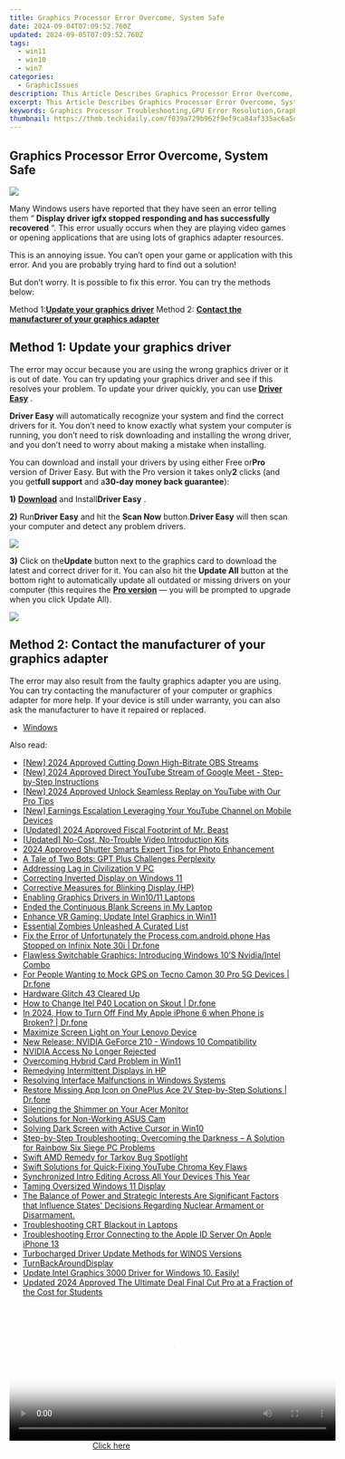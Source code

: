 ```yaml
---
title: Graphics Processor Error Overcome, System Safe
date: 2024-09-04T07:09:52.760Z
updated: 2024-09-05T07:09:52.760Z
tags:
  - win11
  - win10
  - win7
categories:
  - GraphicIssues
description: This Article Describes Graphics Processor Error Overcome, System Safe
excerpt: This Article Describes Graphics Processor Error Overcome, System Safe
keywords: Graphics Processor Troubleshooting,GPU Error Resolution,Graphics Processor Recovery,Overcome Graphics Card Crash,Safe System After GPU Errors,Graphics Processor Stability Tips,Prevent GPU System Failures
thumbnail: https://thmb.techidaily.com/f039a729b962f9ef9ca84af335ac6a5c033da72e1971abe6cb320e3e4a83ec5c.jpg
---
```


## Graphics Processor Error Overcome, System Safe

![](https://images.drivereasy.com/wp-content/uploads/2017/10/img_59db1db2817e5.png)

 Many Windows users have reported that they have seen an error telling them “ **Display driver igfx stopped responding and has successfully recovered** “. This error usually occurs when they are playing video games or opening applications that are using lots of graphics adapter resources.

 This is an annoying issue. You can’t open your game or application with this error. And you are probably trying hard to find out a solution!

 But don’t worry. It is possible to fix this error. You can try the methods below:

 Method 1:[**Update your graphics driver**](#a)
 Method 2: **[Contact the manufacturer of your graphics adapter](#b)**
  
## Method 1: Update your graphics driver

 The error may occur because you are using the wrong graphics driver or it is out of date. You can try updating your graphics driver and see if this resolves your problem. To update your driver quickly, you can use [**Driver Easy**](https://tools.techidaily.com/drivereasy/download/) .

**Driver Easy** will automatically recognize your system and find the correct drivers for it. You don’t need to know exactly what system your computer is running, you don’t need to risk downloading and installing the wrong driver, and you don’t need to worry about making a mistake when installing.

 You can download and install your drivers by using either Free or**Pro** version of Driver Easy. But with the Pro version it takes only**2** clicks (and you get**full support** and a**30-day money back guarantee**):

**1)** [**Download**](https://tools.techidaily.com/drivereasy/download/) and Install**Driver Easy** .

**2)**  Run**Driver Easy** and hit the **Scan Now** button.**Driver Easy** will then scan your computer and detect any problem drivers.

![](https://images.drivereasy.com/wp-content/uploads/2017/08/img_59a3cbf61b437.jpg)

**3)** Click on the**Update** button next to the graphics card to download the latest and correct driver for it. You can also hit the **Update All** button at the bottom right to automatically update all outdated or missing drivers on your computer (this requires the **[Pro version](https://tools.techidaily.com/drivereasy/download/)**  — you will be prompted to upgrade when you click Update All).

![](https://images.drivereasy.com/wp-content/uploads/2017/10/img_59db23f131777.jpg)
  
## Method 2: Contact the manufacturer of your graphics adapter

 The error may also result from the faulty graphics adapter you are using. You can try contacting the manufacturer of your computer or graphics adapter for more help. If your device is still under warranty, you can also ask the manufacturer to have it repaired or replaced.

* [Windows](https://tools.techidaily.com/drivereasy/download/)

<ins class="adsbygoogle"
     style="display:block"
     data-ad-format="autorelaxed"
     data-ad-client="ca-pub-7571918770474297"
     data-ad-slot="1223367746"></ins>



<ins class="adsbygoogle"
     style="display:block"
     data-ad-client="ca-pub-7571918770474297"
     data-ad-slot="8358498916"
     data-ad-format="auto"
     data-full-width-responsive="true"></ins>





<span class="atpl-alsoreadstyle">Also read:</span>
<div><ul>
<li><a href="https://screen-activity-recording.techidaily.com/new-2024-approved-cutting-down-high-bitrate-obs-streams/"><u>[New] 2024 Approved  Cutting Down High-Bitrate OBS Streams</u></a></li>
<li><a href="https://youtube-webster.techidaily.com/024-approved-direct-youtube-stream-of-google-meet-step-by-step-instructions/"><u>[New] 2024 Approved  Direct YouTube Stream of Google Meet - Step-by-Step Instructions</u></a></li>
<li><a href="https://youtube-zero.techidaily.com/024-approved-unlock-seamless-replay-on-youtube-with-our-pro-tips/"><u>[New] 2024 Approved  Unlock Seamless Replay on YouTube with Our Pro Tips</u></a></li>
<li><a href="https://youtube-clips.techidaily.com/new-earnings-escalation-leveraging-your-youtube-channel-on-mobile-devices/"><u>[New] Earnings Escalation  Leveraging Your YouTube Channel on Mobile Devices</u></a></li>
<li><a href="https://youtube-docs.techidaily.com/ed-2024-approved-fiscal-footprint-of-mr-beast/"><u>[Updated] 2024 Approved  Fiscal Footprint of Mr. Beast</u></a></li>
<li><a href="https://extra-guidance.techidaily.com/updated-no-cost-no-trouble-video-introduction-kits/"><u>[Updated] No-Cost, No-Trouble Video Introduction Kits</u></a></li>
<li><a href="https://fox-info.techidaily.com/2024-approved-shutter-smarts-expert-tips-for-photo-enhancement/"><u>2024 Approved  Shutter Smarts  Expert Tips for Photo Enhancement</u></a></li>
<li><a href="https://tech-hub.techidaily.com/a-tale-of-two-bots-gpt-plus-challenges-perplexity/"><u>A Tale of Two Bots: GPT Plus Challenges Perplexity</u></a></li>
<li><a href="https://graphic-issues.techidaily.com/addressing-lag-in-civilization-v-pc/"><u>Addressing Lag in Civilization V PC</u></a></li>
<li><a href="https://graphic-issues.techidaily.com/correcting-inverted-display-on-windows-11/"><u>Correcting Inverted Display on Windows 11</u></a></li>
<li><a href="https://graphic-issues.techidaily.com/corrective-measures-for-blinking-display-hp/"><u>Corrective Measures for Blinking Display (HP)</u></a></li>
<li><a href="https://graphic-issues.techidaily.com/enabling-graphics-drivers-in-win1011-laptops/"><u>Enabling Graphics Drivers in Win10/11 Laptops</u></a></li>
<li><a href="https://graphic-issues.techidaily.com/ended-the-continuous-blank-screens-in-my-laptop/"><u>Ended the Continuous Blank Screens in My Laptop</u></a></li>
<li><a href="https://graphic-issues.techidaily.com/enhance-vr-gaming-update-intel-graphics-in-win11/"><u>Enhance VR Gaming: Update Intel Graphics in Win11</u></a></li>
<li><a href="https://screen-sharing-recording.techidaily.com/essential-zombies-unleashed-a-curated-list/"><u>Essential Zombies Unleashed  A Curated List</u></a></li>
<li><a href="https://howto.techidaily.com/fix-the-error-of-unfortunately-the-processcomandroidphone-has-stopped-on-infinix-note-30i-drfone-by-drfone-fix-android-problems-fix-android-problems/"><u>Fix the Error of Unfortunately the Process.com.android.phone Has Stopped on Infinix Note 30i | Dr.fone</u></a></li>
<li><a href="https://graphic-issues.techidaily.com/flawless-switchable-graphics-introducing-windows-10s-nvidiaintel-combo/"><u>Flawless Switchable Graphics: Introducing Windows 10’S Nvidia/Intel Combo</u></a></li>
<li><a href="https://android-location.techidaily.com/for-people-wanting-to-mock-gps-on-tecno-camon-30-pro-5g-devices-drfone-by-drfone-virtual/"><u>For People Wanting to Mock GPS on Tecno Camon 30 Pro 5G Devices | Dr.fone</u></a></li>
<li><a href="https://graphic-issues.techidaily.com/hardware-glitch-43-cleared-up/"><u>Hardware Glitch 43 Cleared Up</u></a></li>
<li><a href="https://location-social.techidaily.com/how-to-change-itel-p40-location-on-skout-drfone-by-drfone-virtual-android/"><u>How to Change Itel P40 Location on Skout | Dr.fone</u></a></li>
<li><a href="https://iphone-unlock.techidaily.com/in-2024-how-to-turn-off-find-my-apple-iphone-6-when-phone-is-broken-drfone-by-drfone-ios/"><u>In 2024, How to Turn Off Find My Apple iPhone 6 when Phone is Broken? | Dr.fone</u></a></li>
<li><a href="https://graphic-issues.techidaily.com/maximize-screen-light-on-your-lenovo-device/"><u>Maximize Screen Light on Your Lenovo Device</u></a></li>
<li><a href="https://graphic-issues.techidaily.com/new-release-nvidia-geforce-210-windows-10-compatibility/"><u>New Release: NVIDIA GeForce 210 - Windows 10 Compatibility</u></a></li>
<li><a href="https://graphic-issues.techidaily.com/nvidia-access-no-longer-rejected/"><u>NVIDIA Access No Longer Rejected</u></a></li>
<li><a href="https://graphic-issues.techidaily.com/overcoming-hybrid-card-problem-in-win11/"><u>Overcoming Hybrid Card Problem in Win11</u></a></li>
<li><a href="https://graphic-issues.techidaily.com/remedying-intermittent-displays-in-hp/"><u>Remedying Intermittent Displays in HP</u></a></li>
<li><a href="https://graphic-issues.techidaily.com/resolving-interface-malfunctions-in-windows-systems/"><u>Resolving Interface Malfunctions in Windows Systems</u></a></li>
<li><a href="https://fix-guide.techidaily.com/restore-missing-app-icon-on-oneplus-ace-2v-step-by-step-solutions-drfone-by-drfone-fix-android-problems-fix-android-problems/"><u>Restore Missing App Icon on OnePlus Ace 2V Step-by-Step Solutions | Dr.fone</u></a></li>
<li><a href="https://graphic-issues.techidaily.com/silencing-the-shimmer-on-your-acer-monitor/"><u>Silencing the Shimmer on Your Acer Monitor</u></a></li>
<li><a href="https://graphic-issues.techidaily.com/solutions-for-non-working-asus-cam/"><u>Solutions for Non-Working ASUS Cam</u></a></li>
<li><a href="https://graphic-issues.techidaily.com/solving-dark-screen-with-active-cursor-in-win10/"><u>Solving Dark Screen with Active Cursor in Win10</u></a></li>
<li><a href="https://win-blog.techidaily.com/step-by-step-troubleshooting-overcoming-the-darkness-a-solution-for-rainbow-six-siege-pc-problems/"><u>Step-by-Step Troubleshooting: Overcoming the Darkness – A Solution for Rainbow Six Siege PC Problems</u></a></li>
<li><a href="https://graphic-issues.techidaily.com/swift-amd-remedy-for-tarkov-bug-spotlight/"><u>Swift AMD Remedy for Tarkov Bug Spotlight</u></a></li>
<li><a href="https://graphic-issues.techidaily.com/swift-solutions-for-quick-fixing-youtube-chroma-key-flaws/"><u>Swift Solutions for Quick-Fixing YouTube Chroma Key Flaws</u></a></li>
<li><a href="https://extra-hints.techidaily.com/synchronized-intro-editing-across-all-your-devices-this-year/"><u>Synchronized Intro Editing Across All Your Devices This Year</u></a></li>
<li><a href="https://graphic-issues.techidaily.com/taming-oversized-windows-11-display/"><u>Taming Oversized Windows 11 Display</u></a></li>
<li><a href="https://hardware-updates.techidaily.com/1722972442453-the-balance-of-power-and-strategic-interests-are-significant-factors-that-influence-states-decisions-regarding-nuclear-armament-or-disarmament/"><u>The Balance of Power and Strategic Interests Are Significant Factors that Influence States' Decisions Regarding Nuclear Armament or Disarmament.</u></a></li>
<li><a href="https://graphic-issues.techidaily.com/troubleshooting-crt-blackout-in-laptops/"><u>Troubleshooting CRT Blackout in Laptops</u></a></li>
<li><a href="https://apple-account.techidaily.com/troubleshooting-error-connecting-to-the-apple-id-server-on-apple-iphone-13-by-drfone-ios/"><u>Troubleshooting Error Connecting to the Apple ID Server On Apple iPhone 13</u></a></li>
<li><a href="https://driver-install.techidaily.com/turbocharged-driver-update-methods-for-winos-versions/"><u>Turbocharged Driver Update Methods for WINOS Versions</u></a></li>
<li><a href="https://graphic-issues.techidaily.com/turnbackarounddisplay/"><u>TurnBackAroundDisplay</u></a></li>
<li><a href="https://graphic-issues.techidaily.com/1719818141208-update-intel-graphics-3000-driver-for-windows-10-easily/"><u>Update Intel Graphics 3000 Driver for Windows 10. Easily!</u></a></li>
<li><a href="https://video-creation-software.techidaily.com/updated-2024-approved-the-ultimate-deal-final-cut-pro-at-a-fraction-of-the-cost-for-students/"><u>Updated 2024 Approved The Ultimate Deal Final Cut Pro at a Fraction of the Cost for Students</u></a></li>
</ul></div>

<!-- affiliate ads begin -->
<span id="1982570">
					<video width="576" height="240" style="cursor:pointer"
           poster="//a.impactradius-go.com/display-clicktoplayimage/1982570.png"
           onclick="if(!this.playClicked){this.play();this.setAttribute('controls',true);this.playClicked=true;}">
	   <source src="//a.impactradius-go.com/display-ad/22993-1982570">
	   <img src="//a.impactradius-go.com/display-clicktoplayimage/1982570.png" style="border: none; height: 100%; width: 100%; object-fit: contain">
	</video>
	<div style="width:360px;text-align:center"><a href="javascript:window.open(decodeURIComponent('https%3A%2F%2Fhomestyler.sjv.io%2Fc%2F5597632%2F1982570%2F22993'), '_blank');void(0);">Click here</a></div>
</span>
<img height="0" width="0" src="https://imp.pxf.io/i/5597632/1982570/22993" style="position:absolute;visibility:hidden;" border="0" />
<!-- affiliate ads end -->